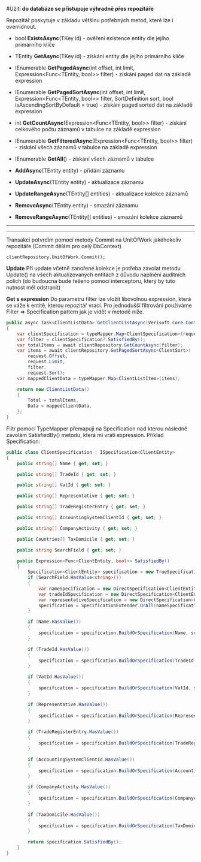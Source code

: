 #Užití
**do databáze se přistupuje výhradně přes repozitáře**

Repozitář poskytuje v základu většinu potřebných metod, které lze i overridnout.

- bool **ExistsAsync**(TKey id) - ověření existence entity dle jejího primárního klíče

- TEntity **GetAsync**(TKey id) - získání entity dle jejího primárního klíče

- IEnumerable<TEntity> **GetPagedAsync**(int offset, int limit, Expression<Func<TEntity, bool>> filter) - získání paged dat na základě expression

- IEnumerable<TEntity> **GetPagedSortAsync**<TSort>(int offset, int limit, Expression<Func<TEntity, bool>> filter, SortDefinition sort, bool isAscendingSortByDefault = true) - získání paged sorted dat na základě expression

- int **GetCountAsync**(Expression<Func<TEntity, bool>> filter) - získání celkového počtu záznamů v tabulce na základě expression

- IEnumerable<TEntity> **GetFilteredAsync**(Expression<Func<TEntity, bool>> filter) - získání všech záznamů v tabulce na základě expression

- IEnumerable<TEntity> **GetAll**()  - získání všech záznamů v tabulce

- **AddAsync**(TEntity entity) - přidání záznamu

- **UpdateAsync**(TEntity entity) - aktualizace záznamu

- **UpdateRangeAsync**(TEntity[] entities) - aktualizace kolekce záznamů

- **RemoveAsync**(TEntity entity) - smazání záznamu

- **RemoveRangeAsync**(TEntity[] entities) - smazání kolekce záznamů
-----------------------
----------------------
Transakci potvrdím pomocí metody Commit na UnitOfWork jakéhokoliv repozitáře (Commit dělám pro celý DbContext)

`clientRepository.UnitOfWork.Commit();`

**Update**
Při update včetně zanořené kolekce je potřeba zavolat metodu Update() na všech aktualizovaných entitách z důvodu naplnění auditních polích (do budoucna bude řešeno pomocí interceptoru, který by tuto nutnost měl odstranit)

**Get s expression**
Do parametru filter lze vložit libovolnou expression, která se váže k entitě, kterou repozitář vrací.
Pro jednodušší filtrování používáme Filter => Specification pattern jak je vidět v metodě níže.

``` csharp
public async Task<ClientListData> GetClientListAsync(Verisoft.Core.Contracts.FilteredRequest<ClientFilter> request)
{
    var clientSpecification = typeMapper.Map<ClientSpecification>(request.Filter);
    var filter = clientSpecification?.SatisfiedBy();
    var totalItems = await clientRepository.GetCountAsync(filter);
    var items = await clientRepository.GetPagedSortAsync<ClientSort>(
        request.Offset,
        request.Limit,
        filter,
        request.Sort);
    var mappedClientData = typeMapper.Map<ClientListItem>(items);

    return new ClientListData()
    {
        Total = totalItems,
        Data = mappedClientData,
    };
}
```
Filtr pomocí TypeMapper přemapuji na Specification nad kterou následně zavolám SatisfiedBy() metodu, která mi vrátí expression.
Příklad Specification:


``` csharp
public class ClientSpecification : ISpecification<ClientEntity>
{
    public string[] Name { get; set; }

    public string[] TradeId { get; set; }

    public string[] VatId { get; set; }

    public string[] Representative { get; set; }

    public string[] TradeRegisterEntry { get; set; }

    public string[] AccountingSystemClientId { get; set; }

    public string[] CompanyActivity { get; set; }

    public Countries[] TaxDomicile { get; set; }

    public string SearchField { get; set; }

    public Expression<Func<ClientEntity, bool>> SatisfiedBy()
    {
        Specification<ClientEntity> specification = new TrueSpecification<ClientEntity>();
        if (SearchField.HasValue<string>())
        {
            var nameSpecification = new DirectSpecification<ClientEntity>(c => c.Name.Contains(SearchField));
            var tradeIdSpecification = new DirectSpecification<ClientEntity>(c => c.TradeId.Contains(SearchField));
            var representativeSpecification = new DirectSpecification<ClientEntity>(c => c.Representative.Contains(SearchField));
            specification = SpecificationExtender.OrAll(nameSpecification, tradeIdSpecification, representativeSpecification);
        }

        if (Name.HasValue())
        {
            specification = specification.BuildOrSpecification(Name, searchValue => (entity) => entity.Name.Contains(searchValue));
        }

        if (TradeId.HasValue())
        {
            specification = specification.BuildOrSpecification(TradeId, searchValue => (entity) => entity.TradeId.Contains(searchValue));
        }

        if (VatId.HasValue())
        {
            specification = specification.BuildOrSpecification(VatId, searchValue => (entity) => entity.VatId.Contains(searchValue));
        }

        if (Representative.HasValue())
        {
            specification = specification.BuildOrSpecification(Representative, searchValue => (entity) => entity.Representative.Contains(searchValue));
        }

        if (TradeRegisterEntry.HasValue())
        {
            specification = specification.BuildOrSpecification(TradeRegisterEntry, searchValue => (entity) => entity.TradeRegisterEntry.Contains(searchValue));
        }

        if (AccountingSystemClientId.HasValue())
        {
            specification = specification.BuildOrSpecification(AccountingSystemClientId, searchValue => (entity) => entity.AccountingSystemClientId.Contains(searchValue));
        }

        if (CompanyActivity.HasValue())
        {
            specification = specification.BuildOrSpecification(CompanyActivity, searchValue => (entity) => entity.CompanyActivity.Contains(searchValue));
        }

        if (TaxDomicile.HasValue())
        {
            specification = specification.BuildOrSpecification(TaxDomicile, searchValue => (entity) => entity.TaxDomicile == searchValue);
        }

        return specification.SatisfiedBy();
    }
}
```


